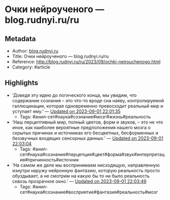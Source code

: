 # Очки нейроученого — blog.rudnyi.ru/ru

## Metadata
- Author: [blog.rudnyi.ru]()
- Title: Очки нейроученого — blog.rudnyi.ru/ru
- Reference: http://blog.rudnyi.ru/ru/2023/09/ochki-neirouchenogo.html
- Category: #article

## Highlights
- ‘Доведя эту идею до логического конца, мы увидим, что содержание сознания – это что-то вроде сна наяву, контролируемой галлюцинации, которая одновременно превосходит реальный мир и уступает ему.’ — [Updated on 2023-09-01 22:01:35](https://hyp.is/-PENEkj5Ee6kUn9uguW8Xg/blog.rudnyi.ru/ru/2023/09/ochki-neirouchenogo.html)
   - Tags: #анил-сет#наука#сознание#мозг#жизнь#реальность
- ‘Наш перцептивный мир, полный цветов, форм и звуков, – это не что иное, как наиболее вероятные предположения нашего мозга о скрытых причинах и источниках его бесцветных, бесформенных и беззвучных входящих сенсорных данных.’ — [Updated on 2023-09-01 22:03:04](https://hyp.is/LgQC1Ej6Ee6dteu6mUv51g/blog.rudnyi.ru/ru/2023/09/ochki-neirouchenogo.html)
   - Tags: #анил-сет#наука#сознание#перцепция#цвет#форма#звук#интерпретация#причинность#источник
- ‘На самом же деле мы воспринимаем нисходящую, направленную изнутри наружу нейронную фантазию, которую реальность просто обуздывает, а не смотрим на какую бы то ни было реальность сквозь прозрачное окно.’ — [Updated on 2023-09-01 22:03:49](https://hyp.is/SOan5kj6Ee6eSZMFd4tKXw/blog.rudnyi.ru/ru/2023/09/ochki-neirouchenogo.html)
   - Tags: #анил-сет#наука#сознание#восприятие#фантазия#реальность#мозг
